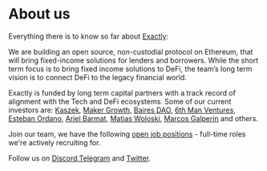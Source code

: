 # About us
Everything there is to know so far about [Exactly](https://exactly.finance):

We are building an open source, non-custodial protocol on Ethereum, that will bring fixed-income solutions for lenders and borrowers.
While the short term focus is to bring fixed income solutions to DeFi, the team’s long term vision is to connect DeFi to the legacy financial world.

Exactly is funded by long term capital partners with a track record of alignment with the Tech and DeFi ecosystems. 
Some of our current investors are: [Kaszek](https://www.kaszek.com), [Maker Growth](https://twitter.com/MakerGrowth), [Baires DAO](https://twitter.com/bairesdao), [6th Man Ventures](https://www.6thman.ventures), [Esteban Ordano](https://github.com/eordano), [Ariel Barmat](https://github.com/abarmat), [Matias Woloski](https://github.com/woloski), [Marcos Galperin](https://twitter.com/marcos_galperin) and others.

Join our team, we have the following [open job positions](https://github.com/exactly-finance/about/tree/main/jobs) - full-time roles we're actively recruiting for. 

Follow us on [Discord](https://discord.gg/nFKzxNvz),[Telegram](https://t.me/exactlyFinance) and [Twitter](https://twitter.com/exactly_finance).
